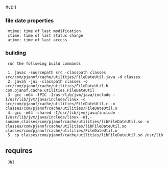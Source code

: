 #v0.1

### file date properties

     mtime: time of last modification
     ctime: time of last status change
     atime: time of last access

### building

     run the following build commands

     1. javac -sourcepath src -classpath classes src/com/pjanof/cache/utilities/FileDateUtil.java -d classes
     2. javah -jni -classpath classes -o src/com/pjanof/cache/utilities/FileDateUtil.h com.pjanof.cache.utilities.FileDateUtil
     3. gcc -m64 -fPIC -I/usr/lib/jvm/java/include -I/usr/lib/jvm/java/include/linux -c src/com/pjanof/cache/utilities/FileDateUtil.c -o classes/com/pjanof/cache/utilities/FileDateUtil.o
     4. gcc -m64 -shared -I/usr/lib/jvm/java/include -I/usr/lib/jvm/java/include/linux -W1,-soname,classes/com/pjanof/cache/utilities/libFileDateUtil.so -o classes/com/pjanof/cache/utilities/libFileDateUtil.so classes/com/pjanof/cache/utilities/FileDateUtil.o
     5. cp classes/com/pjanof/cache/utilities/libFileDateUtil.so /usr/lib

## requires

     JNI
